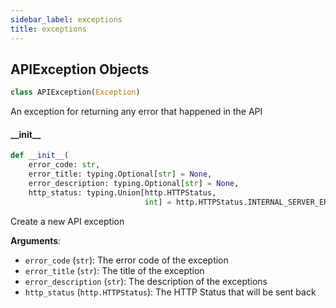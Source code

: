 ```yaml
---
sidebar_label: exceptions
title: exceptions
---
```


## APIException Objects

```python
class APIException(Exception)
```

An exception for returning any error that happened in the API


#### \_\_init\_\_

```python
def __init__(
    error_code: str,
    error_title: typing.Optional[str] = None,
    error_description: typing.Optional[str] = None,
    http_status: typing.Union[http.HTTPStatus,
                              int] = http.HTTPStatus.INTERNAL_SERVER_ERROR)
```

Create a new API exception

**Arguments**:

- `error_code` (`str`): The error code of the exception
- `error_title` (`str`): The title of the exception
- `error_description` (`str`): The description of the exceptions
- `http_status` (`http.HTTPStatus`): The HTTP Status that will be sent back

